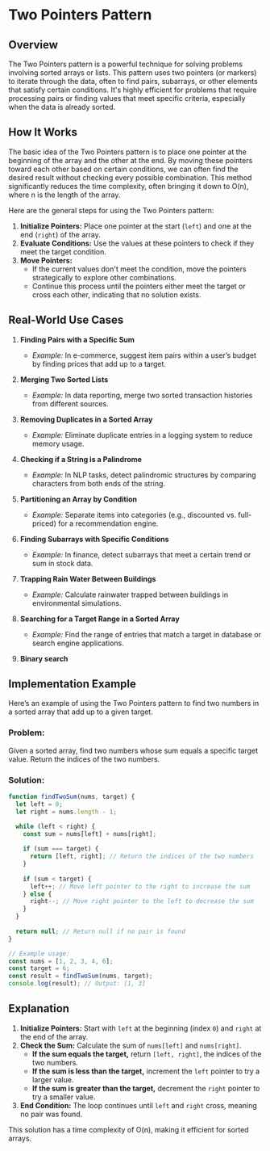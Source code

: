 # Two Pointers Pattern

## Overview
The Two Pointers pattern is a powerful technique for solving problems involving sorted arrays or lists. This pattern uses two pointers (or markers) to iterate through the data, often to find pairs, subarrays, or other elements that satisfy certain conditions. It's highly efficient for problems that require processing pairs or finding values that meet specific criteria, especially when the data is already sorted.

## How It Works
The basic idea of the Two Pointers pattern is to place one pointer at the beginning of the array and the other at the end. By moving these pointers toward each other based on certain conditions, we can often find the desired result without checking every possible combination. This method significantly reduces the time complexity, often bringing it down to O(n), where n is the length of the array.

Here are the general steps for using the Two Pointers pattern:
1. **Initialize Pointers:** Place one pointer at the start (`left`) and one at the end (`right`) of the array.
2. **Evaluate Conditions:** Use the values at these pointers to check if they meet the target condition.
3. **Move Pointers:** 
   - If the current values don't meet the condition, move the pointers strategically to explore other combinations.
   - Continue this process until the pointers either meet the target or cross each other, indicating that no solution exists.

## Real-World Use Cases
1. **Finding Pairs with a Specific Sum**
   - *Example:* In e-commerce, suggest item pairs within a user’s budget by finding prices that add up to a target.

2. **Merging Two Sorted Lists**
   - *Example:* In data reporting, merge two sorted transaction histories from different sources.

3. **Removing Duplicates in a Sorted Array**
   - *Example:* Eliminate duplicate entries in a logging system to reduce memory usage.

4. **Checking if a String is a Palindrome**
   - *Example:* In NLP tasks, detect palindromic structures by comparing characters from both ends of the string.

5. **Partitioning an Array by Condition**
   - *Example:* Separate items into categories (e.g., discounted vs. full-priced) for a recommendation engine.

6. **Finding Subarrays with Specific Conditions**
   - *Example:* In finance, detect subarrays that meet a certain trend or sum in stock data.

7. **Trapping Rain Water Between Buildings**
   - *Example:* Calculate rainwater trapped between buildings in environmental simulations.

8. **Searching for a Target Range in a Sorted Array**
   - *Example:* Find the range of entries that match a target in database or search engine applications.

8. **Binary search**

## Implementation Example
Here’s an example of using the Two Pointers pattern to find two numbers in a sorted array that add up to a given target.

### Problem:
Given a sorted array, find two numbers whose sum equals a specific target value. Return the indices of the two numbers.

### Solution:
```javascript
function findTwoSum(nums, target) {
  let left = 0;
  let right = nums.length - 1;

  while (left < right) {
    const sum = nums[left] + nums[right];
    
    if (sum === target) {
      return [left, right]; // Return the indices of the two numbers
    }
    
    if (sum < target) {
      left++; // Move left pointer to the right to increase the sum
    } else {
      right--; // Move right pointer to the left to decrease the sum
    }
  }
  
  return null; // Return null if no pair is found
}

// Example usage:
const nums = [1, 2, 3, 4, 6];
const target = 6;
const result = findTwoSum(nums, target);
console.log(result); // Output: [1, 3]
```

## Explanation
1. **Initialize Pointers:** Start with `left` at the beginning (index `0`) and `right` at the end of the array.
2. **Check the Sum:** Calculate the sum of `nums[left]` and `nums[right]`.
   - **If the sum equals the target,** return `[left, right]`, the indices of the two numbers.
   - **If the sum is less than the target,** increment the `left` pointer to try a larger value.
   - **If the sum is greater than the target,** decrement the `right` pointer to try a smaller value.
3. **End Condition:** The loop continues until `left` and `right` cross, meaning no pair was found.

This solution has a time complexity of O(n), making it efficient for sorted arrays.